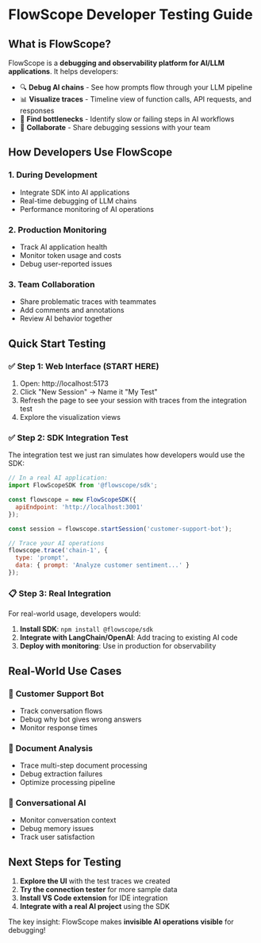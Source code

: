 # FlowScope Developer Testing Guide

## What is FlowScope?
FlowScope is a **debugging and observability platform for AI/LLM applications**. It helps developers:
- 🔍 **Debug AI chains** - See how prompts flow through your LLM pipeline
- 📊 **Visualize traces** - Timeline view of function calls, API requests, and responses  
- 🐛 **Find bottlenecks** - Identify slow or failing steps in AI workflows
- 👥 **Collaborate** - Share debugging sessions with your team

## How Developers Use FlowScope

### 1. **During Development** 
- Integrate SDK into AI applications
- Real-time debugging of LLM chains
- Performance monitoring of AI operations

### 2. **Production Monitoring**
- Track AI application health
- Monitor token usage and costs
- Debug user-reported issues

### 3. **Team Collaboration**
- Share problematic traces with teammates
- Add comments and annotations
- Review AI behavior together

## Quick Start Testing

### ✅ **Step 1: Web Interface (START HERE)**
1. Open: http://localhost:5173
2. Click "New Session" → Name it "My Test"
3. Refresh the page to see your session with traces from the integration test
4. Explore the visualization views

### ✅ **Step 2: SDK Integration Test**
The integration test we just ran simulates how developers would use the SDK:

```javascript
// In a real AI application:
import FlowScopeSDK from '@flowscope/sdk';

const flowscope = new FlowScopeSDK({ 
  apiEndpoint: 'http://localhost:3001' 
});

const session = flowscope.startSession('customer-support-bot');

// Trace your AI operations
flowscope.trace('chain-1', {
  type: 'prompt',
  data: { prompt: 'Analyze customer sentiment...' }
});
```

### 📋 **Step 3: Real Integration**
For real-world usage, developers would:

1. **Install SDK**: `npm install @flowscope/sdk`
2. **Integrate with LangChain/OpenAI**: Add tracing to existing AI code
3. **Deploy with monitoring**: Use in production for observability

## Real-World Use Cases

### 🤖 **Customer Support Bot**
- Track conversation flows
- Debug why bot gives wrong answers  
- Monitor response times

### 📄 **Document Analysis**
- Trace multi-step document processing
- Debug extraction failures
- Optimize processing pipeline

### 💬 **Conversational AI**
- Monitor conversation context
- Debug memory issues
- Track user satisfaction

## Next Steps for Testing

1. **Explore the UI** with the test traces we created
2. **Try the connection tester** for more sample data
3. **Install VS Code extension** for IDE integration
4. **Integrate with a real AI project** using the SDK

The key insight: FlowScope makes **invisible AI operations visible** for debugging!
